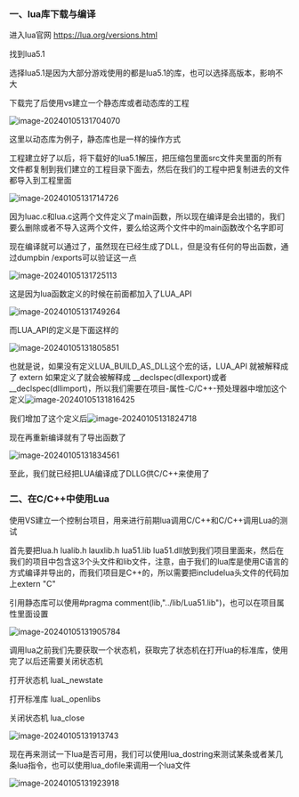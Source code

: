 ### 一、lua库下载与编译

进入lua官网 https://lua.org/versions.html

找到lua5.1

选择lua5.1是因为大部分游戏使用的都是lua5.1的库，也可以选择高版本，影响不大

下载完了后使用vs建立一个静态库或者动态库的工程

![image-20240105131704070](notesimg/image-20240105131704070.png)

这里以动态库为例子，静态库也是一样的操作方式

工程建立好了以后，将下载好的lua5.1解压，把压缩包里面src文件夹里面的所有文件都复制到我们建立的工程目录下面去，然后在我们的工程中把复制进去的文件都导入到工程里面

![image-20240105131714726](notesimg/image-20240105131714726.png)

因为luac.c和lua.c这两个文件定义了main函数，所以现在编译是会出错的，我们要么删除或者不导入这两个文件，要么给这两个文件中的main函数改个名字即可

现在编译就可以通过了，虽然现在已经生成了DLL，但是没有任何的导出函数，通过dumpbin /exports可以验证这一点

![image-20240105131725113](notesimg/image-20240105131725113.png)

这是因为lua函数定义的时候在前面都加入了LUA_API

![image-20240105131749264](notesimg/image-20240105131749264.png)

而LUA_API的定义是下面这样的

![image-20240105131805851](notesimg/image-20240105131805851.png)

也就是说，如果没有定义LUA_BUILD_AS_DLL这个宏的话，LUA_API 就被解释成了 extern 如果定义了就会被解释成 __declspec(dllexport)或者__declspec(dllimport)，所以我们需要在项目-属性-C/C++-预处理器中增加这个定义![image-20240105131816425](notesimg/image-20240105131816425.png)

我们增加了这个定义后![image-20240105131824718](notesimg/image-20240105131824718.png)

现在再重新编译就有了导出函数了

![image-20240105131834561](notesimg/image-20240105131834561.png)

至此，我们就已经把LUA编译成了DLLG供C/C++来使用了

### 二、在C/C++中使用Lua

使用VS建立一个控制台项目，用来进行前期lua调用C/C++和C/C++调用Lua的测试

首先要把lua.h lualib.h lauxlib.h lua51.lib lua51.dll放到我们项目里面来，然后在我们的项目中包含这3个头文件和lib文件，注意，由于我们的lua库是使用C语言的方式编译并导出的，而我们项目是C++的，所以需要把includelua头文件的代码加上extern "C"

引用静态库可以使用#pragma comment(lib,"../lib/Lua51.lib")，也可以在项目属性里面设置

![image-20240105131905784](notesimg/image-20240105131905784.png)

调用lua之前我们先要获取一个状态机，获取完了状态机在打开lua的标准库，使用完了以后还需要关闭状态机

打开状态机 luaL_newstate

打开标准库 luaL_openlibs

关闭状态机 lua_close

![image-20240105131913743](notesimg/image-20240105131913743.png)

现在再来测试一下lua是否可用，我们可以使用lua_dostring来测试某条或者某几条lua指令，也可以使用lua_dofile来调用一个lua文件

![image-20240105131923918](notesimg/image-20240105131923918.png)